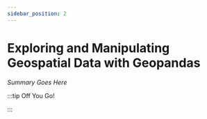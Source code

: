 ```yaml
---
sidebar_position: 2
---
```


# Exploring and Manipulating Geospatial Data with Geopandas

_Summary Goes Here_

:::tip Off You Go!

<QuestButton text="Happy Questing" link='' />

:::

